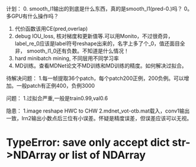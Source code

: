 计划：
0. smooth_l1输出的到底是什么东西，真的是smooth_l1(pred-0.)吗？
0。多GPU有什么操作吗？
1. 代价函数该用CE(pred,overlap)
2. debug IOU_loss, 核对梯度和更新值等.可以用Monito，不过很奇异，label_re_0应该是label符号reshape出来的，名字上多了个_0，值还面目全非，
smooth_l1_0还有负数。不知道是什么情况！
3. hard minibatch mining, 不同层用不同学习率
4. MD训练。查看MDNet论文不MD训练和MD训练的精度。如何解决过拟合。

待解决问题：
1.每一帧提取36个patch，每个patch200正例，200负例。可以增加。一般patch有正例400，负例3000

问题：
1.过拟合严重,一般是train0.99,val0.6

隐患：
1.image reshape HWC to CHW
2.mdnet_vot-otb.mat载入，conv1输出一致，lrn2输出小数点后三位有小误差。怀疑是精度误差，但误差应该可以无视。
# TypeError: save only accept dict str->NDArray or list of NDArray